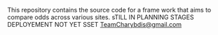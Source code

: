 This repository contains the source code for a frame work that aims to compare odds across various sites.
sTILL IN PLANNING STAGES DEPLOYEMENT NOT YET SSET
<TeamCharybdis@gmail.com>
